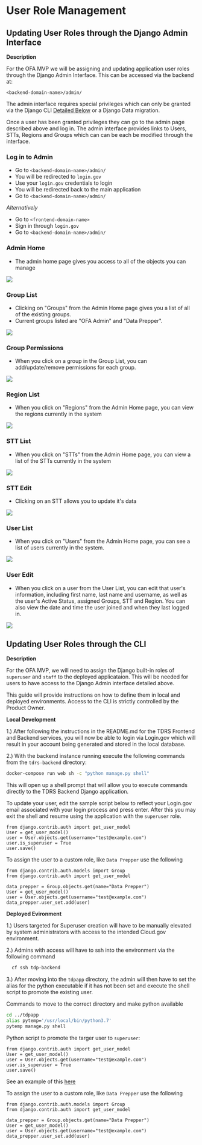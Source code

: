 # User Role Management

## Updating User Roles through the Django Admin Interface

**Description**

For the OFA MVP we will be assigning and updating application user roles through the
Django Admin Interface. This can be accessed via the backend at:

`<backend-domain-name>/admin/`

The admin interface requires special privileges which can only be granted via the
Django CLI [Detailed Below](#cli) or a Django Data migration. 

Once a user has been granted privileges they can go to the admin page described above
and log in. The admin interface provides links to Users, STTs, Regions and Groups which
can can be each be modified through the interface.

### Log in to Admin

- Go to `<backend-domain-name>/admin/`
- You will be redirected to `login.gov`
- Use your `login.gov` credentials to login
- You will be redirected back to the main application
- Go to `<backend-domain-name>/admin/`

_Alternatively_

- Go to `<frontend-domain-name>`
- Sign in through `login.gov`
- Go to `<backend-domain-name>/admin/`

### Admin Home

- The admin home page gives you access to all of the objects you can manage

![](images/admin_home.png)

### Group List

- Clicking on "Groups" from the Admin Home page gives you a list of all of the existing groups.
- Current groups listed are "OFA Admin" and "Data Prepper".

![](images/group_list.png)

### Group Permissions

- When you click on a group in the Group List, you can add/update/remove permissions for each group.

![](images/group_permissions.png)

### Region List

- When you click on "Regions" from the Admin Home page, you can view the regions currently in the system

![](images/region_list.png)

### STT List

- When you click on "STTs" from the Admin Home page, you can view a list of the STTs currently in the system

![](images/stt_list.png)

### STT Edit

- Clicking on an STT allows you to update it's data

![](images/stt_edit.png)

### User List

- When you click on "Users" from the Admin Home page, you can see a list of users currently in the system.

![](images/user_list.png)

### User Edit

- When you click on a user from the User List, you can edit that user's information, including
first name, last name and username, as well as the user's Active Status, assigned Groups, STT and Region. You can
also view the date and time the user joined and when they last logged in.

![](images/user_edit.png)


## <a id="cli"></a> Updating User Roles through the CLI

**Description**

For the OFA MVP, we will need to assign the Django built-in roles of `superuser` and `staff` to the deployed applicataion.
This will be needed for users to have access to the Django Admin interface detailed above.

This guide will provide instructions on how to define them in local and deployed environments. 
Access to the CLI is strictly controlled by the Product Owner.


**Local Development**
	
1.) After following the instructions in the README.md for the TDRS Frontend and 
Backend services, you will now be able to login via Login.gov which will result in 
your account being generated and stored in the local database.

2.) With the backend instance running execute the following commands from the 
`tdrs-backend` directory:

  
   ```bash
   docker-compose run web sh -c "python manage.py shell"
   ```
   This will open up a shell prompt that will allow you to execute commands 
   directly to the TDRS Backend Django application.
   
   To update your user, edit the sample script below to reflect your Login.gov 
   email associated with your login process and press enter.  After this you may 
   exit the shell and resume using the application with the `superuser` role. 
   
   ```
from django.contrib.auth import get_user_model
User = get_user_model()
user = User.objects.get(username="test@example.com")
user.is_superuser = True
user.save()
```

To assign the user to a custom role, like `Data Prepper` use the following

```
from django.contrib.auth.models import Group
from django.contrib.auth import get_user_model

data_prepper = Group.objects.get(name="Data Prepper")
User = get_user_model()
user = User.objects.get(username="test@example.com")
data_prepper.user_set.add(user)

```
 
 
 **Deployed Evironment**
	
1.) Users targeted for Superuser creation will have to be manually elevated by system administrators with access to the intended Cloud.gov environment. 

2.) Admins with access will have to ssh into the environment via the following command 

 ```bash
   cf ssh tdp-backend
```

3.) After moving into the `tdpapp` directory, the admin will then have to set the alias for the python executable if it has not been set and execute the shell script to promote the existing user.

Commands to move to the correct directory and make python available 
```bash
cd ../tdpapp
alias pytemp='/usr/local/bin/python3.7'
pytemp manage.py shell
```

Python script to promote the targer user to `superuser`: 

```
from django.contrib.auth import get_user_model
User = get_user_model()
user = User.objects.get(username="test@example.com")
user.is_superuser = True
user.save()
```
See an example of this [here](../images/make_superuser_example.png)

To assign the user to a custom role, like `Data Prepper` use the following

```
from django.contrib.auth.models import Group
from django.contrib.auth import get_user_model

data_prepper = Group.objects.get(name="Data Prepper")
User = get_user_model()
user = User.objects.get(username="test@example.com")
data_prepper.user_set.add(user)
